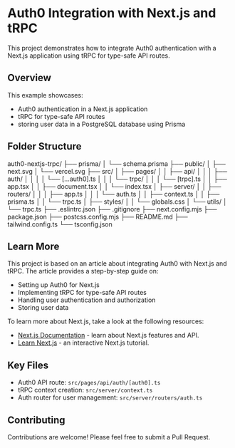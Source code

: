 # Auth0 Integration with Next.js and tRPC

This project demonstrates how to integrate Auth0 authentication with a Next.js application using tRPC for type-safe API routes.

## Overview

This example showcases:
- Auth0 authentication in a Next.js application
- tRPC for type-safe API routes
- storing user data in a PostgreSQL database using Prisma

## Folder Structure

auth0-nextjs-trpc/
├── prisma/
│ └── schema.prisma
├── public/
│ ├── next.svg
│ └── vercel.svg
├── src/
│ ├── pages/
│ │ ├── api/
│ │ │ ├── auth/
│ │ │ │ └── [...auth0].ts
│ │ │ └── trpc/
│ │ │ └── [trpc].ts
│ │ ├── app.tsx
│ │ ├── document.tsx
│ │ └── index.tsx
│ ├── server/
│ │ ├── routers/
│ │ │ ├── app.ts
│ │ │ └── auth.ts
│ │ ├── context.ts
│ │ ├── prisma.ts
│ │ └── trpc.ts
│ ├── styles/
│ │ └── globals.css
│ └── utils/
│ └── trpc.ts
├── .eslintrc.json
├── .gitignore
├── next.config.mjs
├── package.json
├── postcss.config.mjs
├── README.md
├── tailwind.config.ts
└── tsconfig.json

## Learn More

This project is based on an article about integrating Auth0 with Next.js and tRPC. The article provides a step-by-step guide on:
- Setting up Auth0 for Next.js
- Implementing tRPC for type-safe API routes
- Handling user authentication and authorization
- Storing user data

To learn more about Next.js, take a look at the following resources:

- [Next.js Documentation](https://nextjs.org/docs) - learn about Next.js features and API.
- [Learn Next.js](https://nextjs.org/learn) - an interactive Next.js tutorial.

## Key Files

- Auth0 API route: `src/pages/api/auth/[auth0].ts`
- tRPC context creation: `src/server/context.ts`
- Auth router for user management: `src/server/routers/auth.ts`


## Contributing

Contributions are welcome! Please feel free to submit a Pull Request.